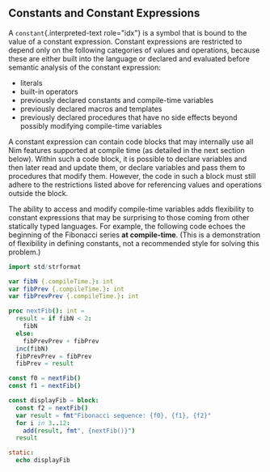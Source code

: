## Constants and Constant Expressions

A `constant`{.interpreted-text role="idx"} is a symbol that is bound to
the value of a constant expression. Constant expressions are restricted
to depend only on the following categories of values and operations,
because these are either built into the language or declared and
evaluated before semantic analysis of the constant expression:

-   literals
-   built-in operators
-   previously declared constants and compile-time variables
-   previously declared macros and templates
-   previously declared procedures that have no side effects beyond
    possibly modifying compile-time variables

A constant expression can contain code blocks that may internally use
all Nim features supported at compile time (as detailed in the next
section below). Within such a code block, it is possible to declare
variables and then later read and update them, or declare variables and
pass them to procedures that modify them. However, the code in such a
block must still adhere to the restrictions listed above for referencing
values and operations outside the block.

The ability to access and modify compile-time variables adds flexibility
to constant expressions that may be surprising to those coming from
other statically typed languages. For example, the following code echoes
the beginning of the Fibonacci series **at compile-time**. (This is a
demonstration of flexibility in defining constants, not a recommended
style for solving this problem.)

```nim
import std/strformat

var fibN {.compileTime.}: int
var fibPrev {.compileTime.}: int
var fibPrevPrev {.compileTime.}: int

proc nextFib(): int =
  result = if fibN < 2:
    fibN
  else:
    fibPrevPrev + fibPrev
  inc(fibN)
  fibPrevPrev = fibPrev
  fibPrev = result

const f0 = nextFib()
const f1 = nextFib()

const displayFib = block:
  const f2 = nextFib()
  var result = fmt"Fibonacci sequence: {f0}, {f1}, {f2}"
  for i in 3..12:
    add(result, fmt", {nextFib()}")
  result

static:
  echo displayFib
```

